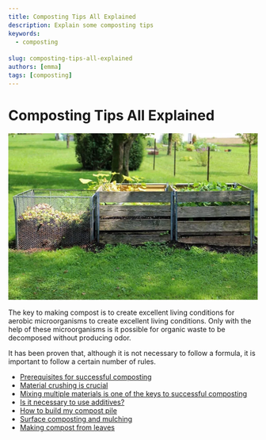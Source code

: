 ```yaml
---
title: Composting Tips All Explained
description: Explain some composting tips
keywords:
  - composting

slug: composting-tips-all-explained
authors: [emma]
tags: [composting]
---
```


# Composting Tips All Explained

![composting food waste](./img/img.png)


The key to making compost is to create excellent living conditions for aerobic microorganisms to create excellent living 
conditions. Only with the help of these microorganisms is it possible for organic waste to be decomposed without 
producing odor.

It has been proven that, although it is not necessary to follow a formula, it is important to follow a certain number of 
rules.

- [Prerequisites for successful composting](/blog/prerequisites-for-successful-composting)
- [Material crushing is crucial](/blog/material-crushing-is-crucial-for-fast-composting)
- [Mixing multiple materials is one of the keys to successful composting](/blog/mixing-multiple-materials-for-composting)
- [Is it necessary to use additives?](/blog/is-it-necessary-to-use-additives-for-composting)
- [How to build my compost pile](/blog/how-to-build-compost-pile)
- [Surface composting and mulching](/blog/surface-composting-and-mulching)
- [Making compost from leaves](/blog/making-compost-from-leaves)
